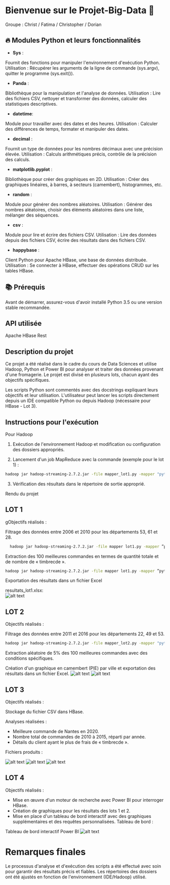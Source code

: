 # Bienvenue sur le Projet-Big-Data 🚀

Groupe : Christ / Fatima / Christopher / Dorian


## 🔥 Modules Python et leurs fonctionnalités

- **Sys** :

Fournit des fonctions pour manipuler l'environnement d'exécution Python.
Utilisation : Récupérer les arguments de la ligne de commande (sys.argv), quitter le programme (sys.exit()).

- **Panda** :

Bibliothèque pour la manipulation et l'analyse de données.
Utilisation : Lire des fichiers CSV, nettoyer et transformer des données, calculer des statistiques descriptives.

- **datetime**:

Module pour travailler avec des dates et des heures.
Utilisation : Calculer des différences de temps, formater et manipuler des dates.

- **decimal** :

Fournit un type de données pour les nombres décimaux avec une précision élevée.
Utilisation : Calculs arithmétiques précis, contrôle de la précision des calculs.

- **matplotlib.pyplot** :

Bibliothèque pour créer des graphiques en 2D.
Utilisation : Créer des graphiques linéaires, à barres, à secteurs (camembert), histogrammes, etc.

- **random** :

Module pour générer des nombres aléatoires.
Utilisation : Générer des nombres aléatoires, choisir des éléments aléatoires dans une liste, mélanger des séquences.

- **csv** :

Module pour lire et écrire des fichiers CSV.
Utilisation : Lire des données depuis des fichiers CSV, écrire des résultats dans des fichiers CSV.

- **happybase** :

Client Python pour Apache HBase, une base de données distribuée.
Utilisation : Se connecter à HBase, effectuer des opérations CRUD sur les tables HBase.

## 📚 Prérequis

Avant de démarrer, assurez-vous d'avoir installé Python 3.5 ou une version stable recommandée.

## API utilisée

Apache HBase Rest

## Description du projet

Ce projet a été réalisé dans le cadre du cours de Data Sciences et utilise Hadoop, Python et Power BI pour analyser et traiter des données provenant d'une fromagerie. Le projet est divisé en plusieurs lots, chacun ayant des objectifs spécifiques.

Les scripts Python sont commentés avec des docstrings expliquant leurs objectifs et leur utilisation. L'utilisateur peut lancer les scripts directement depuis un IDE compatible Python ou depuis Hadoop (nécessaire pour HBase - Lot 3).

## Instructions pour l'exécution

Pour Hadoop

1. Exécution de l'environnement Hadoop et modification ou configuration des dossiers appropriés.

2. Lancement d'un job MapReduce avec la commande (exemple pour le lot 1) :

```bash
hadoop jar hadoop-streaming-2.7.2.jar -file mapper_lot1.py -mapper "python3 mapper_lot1.py" -file reducer_lot1.py -reducer "python3 reducer_lot1.py" -input input/dataw_fro03.csv -output output/output_lot1_exo1
```


3. Vérification des résultats dans le répertoire de sortie approprié.

Rendu du projet

## LOT 1

gObjectifs réalisés :

Filtrage des données entre 2006 et 2010 pour les départements 53, 61 et 28.
 ```bash
   hadoop jar hadoop-streaming-2.7.2.jar -file mapper lot1.py -mapper ”python3 mapper lot1.py” -file reducer lot1.py -reducer ”python3 reducer lot1.py” -input input/dataw fro03.csv -output output/output lot1 exo1
   ```

Extraction des 100 meilleures commandes en termes de quantité totale et de nombre de « timbrecde ».

```bash
hadoop jar hadoop-streaming-2.7.2.jar -file mapper lot1.py -mapper ”python3 mapper lot1.py” -file reducer lot1.py -reducer ”python3 reducer lot1.py” -input input/dataw fro03.csv -output output/output lot1 exo1
```
   
Exportation des résultats dans un fichier Excel
 
resultats_lot1.xlsx:     
![alt text](IMG_FFFDB1569795-1.jpeg)

## LOT 2

Objectifs réalisés :

Filtrage des données entre 2011 et 2016 pour les départements 22, 49 et 53.
```bash
hadoop jar hadoop-streaming-2.7.2.jar -file mapper_lot2.py -mapper "python3 mapper_lot2.py" -file reducer_lot2.py -reducer "python3 reducer_lot2.py" -input input/dataw_fro03.csv -output output/output_lot2_exo1
```
Extraction aléatoire de 5% des 100 meilleures commandes avec des conditions spécifiques.

Création d'un graphique en camembert (PIE) par ville et exportation des résultats dans un fichier Excel.
![alt text](Resultats_Lot2_2.png)
![alt text](Resultat_Lot2_3.png)

## LOT 3

Objectifs réalisés :

Stockage du fichier CSV dans HBase.

Analyses réalisées :

- Meilleure commande de Nantes en 2020.
- Nombre total de commandes de 2010 à 2015, réparti par année.
- Détails du client ayant le plus de frais de « timbrecde ».

Fichiers produits :

![alt text](Resultat_Lot3_1.png)
![alt text](Resultat_Lot3_2.png)
![alt text](Resultat_Lot3_3.png)

## LOT 4

Objectifs réalisés :

- Mise en œuvre d'un moteur de recherche avec Power BI pour interroger HBase.
- Création de graphiques pour les résultats des lots 1 et 2.
- Mise en place d'un tableau de bord interactif avec des graphiques supplémentaires et des requêtes personnalisées.
Tableau de bord :

Tableau de bord interactif Power BI
![alt text](IMG_64C6F29599D5-1.jpeg)

# Remarques finales

Le processus d'analyse et d'exécution des scripts a été effectué avec soin pour garantir des résultats précis et fiables. Les répertoires des dossiers ont été ajustés en fonction de l'environnement (IDE/Hadoop) utilisé.